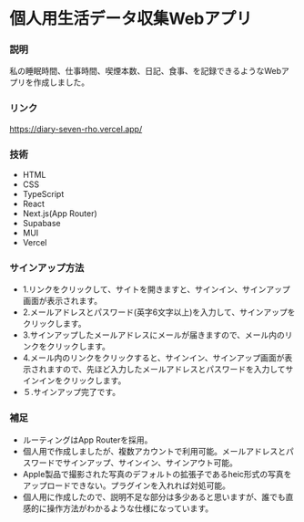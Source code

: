 # 個人用生活データ収集Webアプリ

### 説明

私の睡眠時間、仕事時間、喫煙本数、日記、食事、を記録できるようなWebアプリを作成しました。

### リンク

https://diary-seven-rho.vercel.app/

### 技術
- HTML
- CSS
- TypeScript
- React
- Next.js(App Router)
- Supabase
- MUI
- Vercel

### サインアップ方法

- 1.リンクをクリックして、サイトを開きますと、サインイン、サインアップ画面が表示されます。
- 2.メールアドレスとパスワード(英字6文字以上)を入力して、サインアップをクリックします。
- 3.サインアップしたメールアドレスにメールが届きますので、メール内のリンクをクリックします。
- 4.メール内のリンクをクリックすると、サインイン、サインアップ画面が表示されますので、先ほど入力したメールアドレスとパスワードを入力してサインインをクリックします。
- ５.サインアップ完了です。

### 補足
- ルーティングはApp Routerを採用。
- 個人用で作成しましたが、複数アカウントで利用可能。メールアドレスとパスワードでサインアップ、サインイン、サインアウト可能。
- Apple製品で撮影された写真のデフォルトの拡張子であるheic形式の写真をアップロードできない。プラグインを入れれば対処可能。
- 個人用に作成したので、説明不足な部分は多少あると思いますが、誰でも直感的に操作方法がわかるような仕様になっています。
